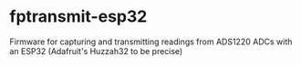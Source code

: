 # fptransmit-esp32
Firmware for capturing and transmitting readings from ADS1220 ADCs with an ESP32 (Adafruit's Huzzah32 to be precise)

